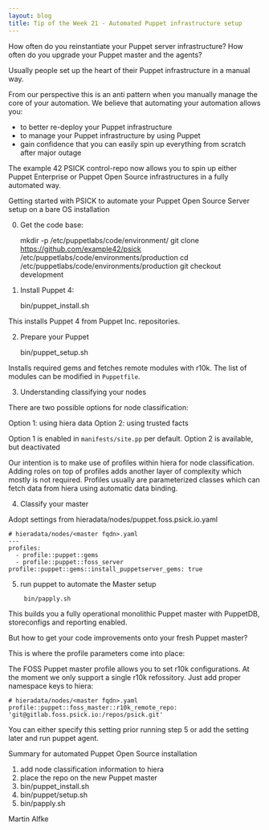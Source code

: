 ```yaml
---
layout: blog
title: Tip of the Week 21 - Automated Puppet infrastructure setup
---
```


How often do you reinstantiate your Puppet server infrastructure?
How often do you upgrade your Puppet master and the agents?

Usually people set up the heart of their Puppet infrastructure in a manual way.

From our perspective this is an anti pattern when you manually manage the core of your automation.
We believe that automating your automation allows you:
 - to better re-deploy your Puppet infrastructure
 - to manage your Puppet infrastructure by using Puppet
 - gain confidence that you can easily spin up everything from scratch after major outage

The example 42 PSICK control-repo now allows you to spin up either Puppet Enterprise or Puppet Open Source infrastructures in a fully automated way.

Getting started with PSICK to automate your Puppet Open Source Server setup on a bare OS installation

0. Get the code base:

    mkdir -p /etc/puppetlabs/code/environment/
    git clone https://github.com/example42/psick /etc/puppetlabs/code/environments/production
    cd /etc/puppetlabs/code/environments/production
    git checkout development

1. Install Puppet 4:

    bin/puppet_install.sh

This installs Puppet 4 from Puppet Inc. repositories.

2. Prepare your Puppet

    bin/puppet_setup.sh

Installs required gems and fetches remote modules with r10k.
The list of modules can be modified in ```Puppetfile```.

3. Understanding classifying your nodes

There are two possible options for node classification:

Option 1: using hiera data
Option 2: using trusted facts

Option 1 is enabled in ```manifests/site.pp``` per default.
Option 2 is available, but deactivated

Our intention is to make use of profiles within hiera for node classification.
Adding roles on top of profiles adds another layer of complexity which mostly is not required.
Profiles usually are parameterized classes which can fetch data from hiera using automatic data binding.

4. Classify your master

Adopt settings from hieradata/nodes/puppet.foss.psick.io.yaml

    # hieradata/nodes/<master fqdn>.yaml
    ---
    profiles:
      - profile::puppet::gems
      - profile::puppet::foss_server
    profile::puppet::gems::install_puppetserver_gems: true

5. run puppet to automate the Master setup

        bin/papply.sh

This builds you a fully operational monolithic Puppet master with PuppetDB, storeconfigs and reporting enabled.

But how to get your code improvements onto your fresh Puppet master?

This is where the profile parameters come into place:

The FOSS Puppet master profile allows you to set r10k configurations. At the moment we only support a single r10k refossitory.
Just add proper namespace keys to hiera:

    # hieradata/nodes/<master fqdn>.yaml
    profile::puppet::foss_master::r10k_remote_repo: 'git@gitlab.foss.psick.io:/repos/psick.git'

You can either specify this setting prior running step 5 or add the setting later and run puppet agent.

Summary for automated Puppet Open Source installation

1. add node classification information to hiera
2. place the repo on the new Puppet master
3. bin/puppet_install.sh
4. bin/puppet/setup.sh
5. bin/papply.sh


Martin Alfke
